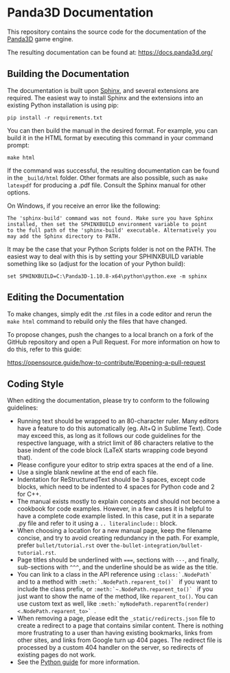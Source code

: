 # Panda3D Documentation

This repository contains the source code for the documentation of the
[Panda3D](https://www.panda3d.org/) game engine.

The resulting documentation can be found at: https://docs.panda3d.org/

## Building the Documentation

The documentation is built upon [Sphinx](https://www.sphinx-doc.org/en/master/),
and several extensions are required.  The easiest way to install Sphinx and the
extensions into an existing Python installation is using pip:
```
pip install -r requirements.txt
```

You can then build the manual in the desired format.  For example, you can build
it in the HTML format by executing this command in your command prompt:
```
make html
```

If the command was successful, the resulting documentation can be found in the
`_build/html` folder.  Other formats are also possible, such as `make latexpdf`
for producing a .pdf file.  Consult the Sphinx manual for other options.

On Windows, if you receive an error like the following:
```
The 'sphinx-build' command was not found. Make sure you have Sphinx
installed, then set the SPHINXBUILD environment variable to point
to the full path of the 'sphinx-build' executable. Alternatively you
may add the Sphinx directory to PATH.
```

It may be the case that your Python Scripts folder is not on the PATH.  The
easiest way to deal with this is by setting your SPHINXBUILD variable something
like so (adjust for the location of your Python build):

```
set SPHINXBUILD=C:\Panda3D-1.10.8-x64\python\python.exe -m sphinx
```

## Editing the Documentation

To make changes, simply edit the .rst files in a code editor and rerun the
`make html` command to rebuild only the files that have changed.

To propose changes, push the changes to a local branch on a fork of the GitHub
repository and open a Pull Request.  For more information on how to do this,
refer to this guide:

https://opensource.guide/how-to-contribute/#opening-a-pull-request

## Coding Style

When editing the documentation, please try to conform to the following
guidelines:

* Running text should be wrapped to an 80-character ruler. Many editors have
  a feature to do this automatically (eg. Alt+Q in Sublime Text).
  Code may exceed this, as long as it follows our code guidelines for the
  respective language, with a strict limit of 86 characters relative to the base
  indent of the code block (LaTeX starts wrapping code beyond that).
* Please configure your editor to strip extra spaces at the end of a line.
* Use a single blank newline at the end of each file.
* Indentation for ReStructuredText should be 3 spaces, except code blocks,
  which need to be indented to 4 spaces for Python code and 2 for C++.
* The manual exists mostly to explain concepts and should not become a cookbook
  for code examples.  However, in a few cases it is helpful to have a complete
  code example listed.  In this case, put it in a separate .py file and refer to
  it using a `.. literalinclude::` block.
* When choosing a location for a new manual page, keep the filename concise, and
  try to avoid creating redundancy in the path. For example, prefer
  `bullet/tutorial.rst` over `the-bullet-integration/bullet-tutorial.rst`.
* Page titles should be underlined with `===`, sections with `---`, and finally,
  sub-sections with `^^^`, and the underline should be as wide as the title.
* You can link to a class in the API reference using ``:class:`.NodePath` `` and
  to a method with ``:meth:`.NodePath.reparent_to()` `` if you want to include
  the class prefix, or ``:meth:`~.NodePath.reparent_to()` `` if you just want to
  show the name of the method, like `reparent_to()`.  You can use custom text as
  well, like ``:meth:`myNodePath.reparentTo(render) <.NodePath.reparent_to>` ``.
* When removing a page, please edit the `_static/redirects.json` file to create
  a redirect to a page that contains similar content.  There is nothing more
  frustrating to a user than having existing bookmarks, links from other sites,
  and links from Google turn up 404 pages.  The redirect file is processed by a
  custom 404 handler on the server, so redirects of existing pages do not work.
* See the [Python guide](https://devguide.python.org/documenting/#style-guide)
  for more information.
